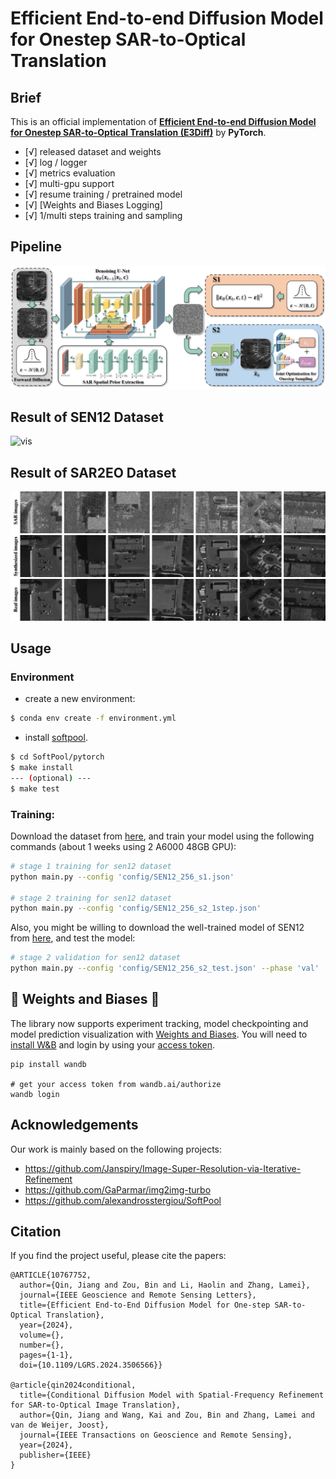 <!--
 * @Description: 
 * @Date: 2024-11-23 12:26:20
 * @LastEditTime: 2024-11-23 16:41:34
 * @FilePath: /QJ/E3Diff/README.md
-->
# Efficient End-to-end Diffusion Model for Onestep SAR-to-Optical Translation

## Brief
This is an official implementation of **[Efficient End-to-end Diffusion Model for Onestep SAR-to-Optical Translation (E3Diff)](https://ieeexplore.ieee.org/document/10767752)** by **PyTorch**.
- [√] released dataset and weights
- [√] log / logger
- [√] metrics evaluation
- [√] multi-gpu support
- [√] resume training / pretrained model
- [√] [Weights and Biases Logging]
- [√] 1/multi steps training and sampling

## Pipeline
![vis](/doc/pipeline.png)

## Result of SEN12 Dataset
![vis](/doc/sen12_vis.png)

## Result of SAR2EO Dataset
![vis](/doc/sar2eo_vis.png)




## Usage
### Environment
- create a new environment:
```bash
$ conda env create -f environment.yml

```

- install [softpool](https://github.com/alexandrosstergiou/SoftPool).
```bash
$ cd SoftPool/pytorch
$ make install
--- (optional) ---
$ make test
```


### Training:
Download the dataset from [here](https://drive.google.com/drive/folders/1KZMXgHsXUuztxPI44jKeFj29KYHLbopP?usp=sharing), and train your model using the following commands (about 1 weeks using 2 A6000 48GB GPU):


```bash
# stage 1 training for sen12 dataset
python main.py --config 'config/SEN12_256_s1.json'

# stage 2 training for sen12 dataset
python main.py --config 'config/SEN12_256_s2_1step.json'

```

Also, you might be willing to download the well-trained model of SEN12 from [here](https://drive.google.com/drive/folders/1KZMXgHsXUuztxPI44jKeFj29KYHLbopP?usp=sharing), and test the model:

```bash
# stage 2 validation for sen12 dataset
python main.py --config 'config/SEN12_256_s2_test.json' --phase 'val'  --seed 1
```



## 🚀 Weights and Biases 🎉

The library now supports experiment tracking, model checkpointing and model prediction visualization with [Weights and Biases](https://wandb.ai/site). You will need to [install W&B](https://pypi.org/project/wandb/) and login by using your [access token](https://wandb.ai/authorize). 

```
pip install wandb

# get your access token from wandb.ai/authorize
wandb login
```




## Acknowledgements

Our work is mainly based on the following projects:

- https://github.com/Janspiry/Image-Super-Resolution-via-Iterative-Refinement
- https://github.com/GaParmar/img2img-turbo
- https://github.com/alexandrosstergiou/SoftPool



## Citation
If you find the project useful, please cite the papers:



```
@ARTICLE{10767752,
  author={Qin, Jiang and Zou, Bin and Li, Haolin and Zhang, Lamei},
  journal={IEEE Geoscience and Remote Sensing Letters}, 
  title={Efficient End-to-End Diffusion Model for One-step SAR-to-Optical Translation}, 
  year={2024},
  volume={},
  number={},
  pages={1-1},
  doi={10.1109/LGRS.2024.3506566}}

@article{qin2024conditional,
  title={Conditional Diffusion Model with Spatial-Frequency Refinement for SAR-to-Optical Image Translation},
  author={Qin, Jiang and Wang, Kai and Zou, Bin and Zhang, Lamei and van de Weijer, Joost},
  journal={IEEE Transactions on Geoscience and Remote Sensing},
  year={2024},
  publisher={IEEE}
}

```

